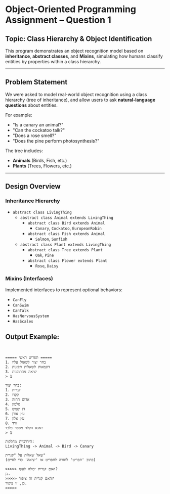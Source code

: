 # Object-Oriented Programming Assignment – Question 1

##  Topic: Class Hierarchy & Object Identification

This program demonstrates an object recognition model based on **inheritance**, **abstract classes**, and **Mixins**, simulating how humans classify entities by properties within a class hierarchy.

---

##  Problem Statement

We were asked to model real-world object recognition using a class hierarchy (tree of inheritance), and allow users to ask **natural-language questions** about entities.

For example:
- "Is a canary an animal?"
- "Can the cockatoo talk?"
- "Does a rose smell?"
- "Does the pine perform photosynthesis?"

The tree includes:
- **Animals** (Birds, Fish, etc.)
- **Plants** (Trees, Flowers, etc.)

---

##  Design Overview

###  Inheritance Hierarchy
- `abstract class LivingThing`
  - `abstract class Animal extends LivingThing`
    - `abstract class Bird extends Animal`
      - `Canary`, `Cockatoo`, `EuropeanRobin`
    - `abstract class Fish extends Animal`
      - `Salmon`, `Sunfish`
  - `abstract class Plant extends LivingThing`
    - `abstract class Tree extends Plant`
      - `Oak`, `Pine`
    - `abstract class Flower extends Plant`
      - `Rose`, `Daisy`

###  Mixins (Interfaces)
Implemented interfaces to represent optional behaviors:
- `CanFly`
- `CanSwim`
- `CanTalk`
- `HasNervousSystem`
- `HasScales`

## Output Example: 
```


===== תפריט ראשי =====
1. בחר יצור לשאול עליו
2. דוגמאות לשאלות תקינות
3. יציאה מהתוכנית
> 1

בחר יצור:
1. קנרית
2. קקדו
3. אדום החזה
4. סלמון
5. דג שמש
6. עץ אורן
7. עץ אלון
8. ורד
אנא הקלד מספר בלבד:
> 1

היררכיית מחלקות:
LivingThing -> Animal -> Bird -> Canary

שאל שאלות על "קנרית"
(כתוב 'תפריט' לחזרה לתפריט או 'יציאה' כדי לסיים)

>>>>> האם קנרית יכולה לעוף?
כן.
>>>>> האם קנרית זה ציפור?
כן, זו ציפור.
>>>>> 
```
